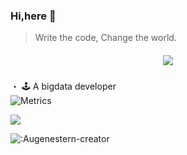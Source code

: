 
### Hi,here 👋

<!--

Here are some ideas to get you started:

- 🔭 I’m currently working on ...
- 🌱 I’m currently learning ...
- 👯 I’m looking to collaborate on ...
- 🤔 I’m looking for help with ...
- 💬 Ask me about ...
- 📫 How to reach me: ...
- 😄 Pronouns: ...
- ⚡ Fun fact: ...
-->


> Write the code, Change the world.

<h5 style="font-family: '黑体', sans-serif; color: #000000;" align="center">
	<a href="https://github.com/YongqiChen0807">
		<img src="https://readme-typing-svg.herokuapp.com/?lines=printn(%22Hello%2C%20World!%22);小陈同学祝您今天天开心!&center=true&size=27">
	</a>
</h5>


 ・ 🕹 A bigdata developer
 <br>
![Metrics](https://metrics.lecoq.io/YongqiChen0807?template=terminal&stargazers=1&base=header%2C%20activity%2C%20community%2C%20repositories%2C%20metadata&base.indepth=false&base.hireable=false&base.skip=false&stargazers=false&stargazers.charts=true&stargazers.charts.type=classic&stargazers.worldmap=false&stargazers.worldmap.sample=0&config.timezone=Asia%2FShanghai)

<div align="left">
	<img  src="https://github-readme-stats.vercel.app/api/top-langs/?username=YongqiChen0807&hide_title=true&hide_border=true&layout=compact&langs_count=6&text_color=000&icon_color=fff&bg_color=0,52fa5a,4dfcff,c64dff&theme=graywhite" />
</div>



![:Augenestern-creator](https://count.getloli.com/get/@:YongqiChen0807)


